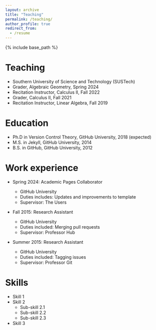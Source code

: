 ```yaml
---
layout: archive
title: "Teaching"
permalink: /teaching/
author_profile: true
redirect_from:
  - /resume
---
```


{% include base_path %}


Teaching
======
* Southern University of Science and Technology (SUSTech)
 * Grader, Algebraic Geometry, Spring 2024
 * Recitation Instructor, Calculus II, Fall 2022
 * Grader, Calculus II, Fall 2021
 * Recitation Instructor, Linear Algebra, Fall 2019


Education
======
* Ph.D in Version Control Theory, GitHub University, 2018 (expected)
* M.S. in Jekyll, GitHub University, 2014
* B.S. in GitHub, GitHub University, 2012

Work experience
======
* Spring 2024: Academic Pages Collaborator
  * GitHub University
  * Duties includes: Updates and improvements to template
  * Supervisor: The Users

* Fall 2015: Research Assistant
  * GitHub University
  * Duties included: Merging pull requests
  * Supervisor: Professor Hub

* Summer 2015: Research Assistant
  * GitHub University
  * Duties included: Tagging issues
  * Supervisor: Professor Git
  
Skills
======
* Skill 1
* Skill 2
  * Sub-skill 2.1
  * Sub-skill 2.2
  * Sub-skill 2.3
* Skill 3

